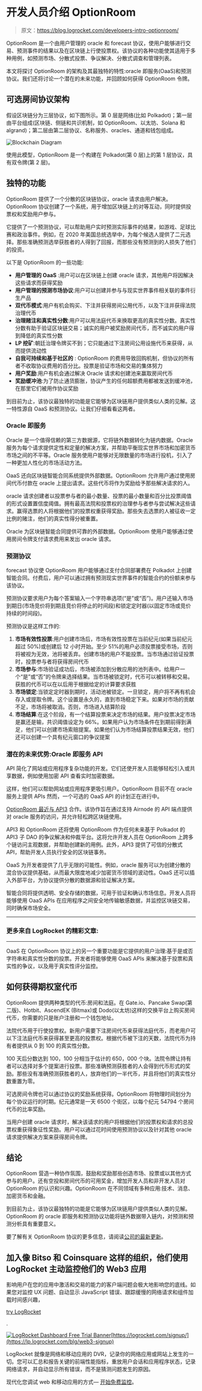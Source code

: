 # 开发人员介绍 OptionRoom 

> 原文：<https://blog.logrocket.com/developers-intro-optionroom/>

OptionRoom 是一个由用户管理的 oracle 和 forecast 协议，使用户能够进行交易、预测事件的结果以及在区块链上行使投票权。该协议的各种功能使其适用于多种用例，如预测市场、分散式投票、争议解决、分散式调查和管理列表。

本文将探讨 OptionRoom 的架构及其最独特的特性:oracle 即服务(OaaS)和预测协议。我们还将讨论一个潜在的未来功能，并回顾如何获得 OptionRoom 令牌。

## 可选房间协议架构

假设区块链分为三层协议，如下图所示。第 0 层是网络(比如 Polkadot)；第一层由平台组成(区块链、侧链和共识机制，如 OptionRoom、以太坊、Solana 和 algrand)；第二层由第二层协议、名称服务、oracles、通道和钱包组成。

![Blockchain Diagram](img/565404cdd00b65cdafdb067647f6d97f.png)

使用此模型，OptionRoom 是一个构建在 Polkadot(第 0 层)上的第 1 层协议，具有双令牌(第 2 层)。

## 独特的功能

OptionRoom 提供了一个分散的区块链协议，oracle 请求由用户解决。OptionRoom 协议创建了一个系统，用于增加区块链上的对等互动，同时提供投票权和奖励用户参与。

它提供了一个预测协议，可以帮助用户实时预测实际事件的结果，如游戏、足球比赛和政治事件。例如，在 2020 年美国总统选举中，为每个候选人提供了二元选择。那些准确预测选举获胜者的人得到了回报，而那些没有预测到的人损失了他们的投资。

以下是 OptionRoom 的一些功能:

*   **用户管理的 OaaS** :用户可以在区块链上创建 oracle 请求，其他用户将因解决这些请求而获得奖励
*   **用户管理的预测市场协议**:用户可以创建并参与与现实世界事件相关联的事件衍生产品
*   **双代币模式**:用户有机会购买、下注并获得房间公用代币，以及下注并获得法院治理代币
*   **治理赌注和真实性分数**:用户可以用法庭代币来换取更高的真实性分数。真实性分数有助于验证区块链交易；诚实的用户被奖励房间代币，而不诚实的用户得到降低的真实性分数
*   **LP 挖矿**:朝廷治理令牌买不到；它只能通过下注房间公用设施代币来获得，从而提供流动性
*   **自我可持续和基于社区的** : OptionRoom 的费用导致回购机制，但协议的所有者不收取协议费用的百分比。投票是验证市场和交易的集体努力
*   **用户奖励**:用户有机会通过解决 Oracle 请求和创建池来赢取房间代币
*   **奖励缓冲池**:为了防止通货膨胀，协议产生的任何超额费用都被发送到缓冲池，在那里它们被用作协议奖励

到目前为止，该协议最独特的功能是它能够为区块链用户提供类似人类的见解。这一特性源自 OaaS 和预测协议。让我们仔细看看这两者。

### Oracle 即服务

Oracle 是一个值得信赖的第三方数据源，它将链外数据转化为链内数据。Oracle 服务为每个请求提供定性和定量的解决方案，并帮助平衡现实世界市场和加密货币市场之间的不平等。Oracle 服务使用户能够对无限数量的市场进行投机，引入了一种更加人性化的市场活动方法。

OaaS 还向区块链智能合同系统提供外部数据。OptionRoom 允许用户通过使用房间代币付款在 oracle 上提出请求。这些代币将作为奖励给予那些解决请求的人。

oracle 请求创建者以投票参与者的最小数量、投票的最小数量和百分比投票阈值的形式设置置信度阈值。拥有最高法院和投票权的治理参与者参与尝试解决这些请求。赢得选票的人将根据他们的投票权重获得奖励。那些失去选票的人被征收一定比例的赌注，他们的真实性得分被重置。

Oracle 为区块链智能合同提供可靠的外部数据。OptionRoom 使用户能够通过使用房间令牌支付请求费用来发出 oracle 请求。

### 预测协议

forecast 协议使 OptionRoom 用户能够通过支付合同部署费在 Polkadot 上创建智能合同。付费后，用户可以通过拥有预测现实世界事件的智能合约的份额来参与该协议。

预测协议要求用户为每个答案输入一个字符串选项(“是”或“否”)。用户还输入市场到期日(市场竞价将到期且竞价将停止的时间段)和锁定定时器(以固定市场或竞价持续的时间段)。

预测协议是这样工作的:

1.  **市场有效性投票**:用户创建市场后，市场有效性投票在当前纪元(如果当前纪元超过 50%)或创建后 12 小时开始。至少 51%的用户必须投票接受市场，否则将被视为无效，池将被丢弃。创建市场的用户不能投票。当市场通过验证投票时，投票参与者将获得房间代币
2.  **市场参与**:市场验证成功后，市场被添加到分散应用的池列表中。给用户一个“是”或“否”的令牌来选择结果。当市场被锁定时，代币可以被转移和交易。获胜的代币可以在以后用于根据给定的计算要求获胜
3.  **市场锁定**:当锁定定时器到期时，活动池被锁定。一旦锁定，用户将不再有机会存入或提取令牌。这个设置是永久的，直到市场稳定下来。如果对市场的贡献不足，市场将被取消。否则，市场进入结算阶段
4.  **市场结算**:在这个阶段，有一个结算投票来决定市场的结果。用户投票决定市场是赢还是输，共识阈值设定为 66%。如果用户认为市场条件在到期前得到满足，他们可以创建市场索赔提案。如果他们认为市场结算投票结果无效，他们还可以创建一个具有纪元窗口的争议提案

### 潜在的未来优势:Oracle 即服务 API

API 简化了网站或应用程序复杂功能的开发。它们还使开发人员能够轻松引入或共享数据，例如使用加密 API 查看实时加密数据。

这样，他们可以帮助网站或应用程序更吸引用户。OptionRoom 目前不在 oracle 服务上提供 APIs 然而，一个可选的 OaaS API 的计划正在进行中。

[OptionRoom 最近与 API3](https://www.google.com/amp/s/www.namecoinnews.com/api3-and-optionroom-announce-partnership/amp/) 合作。该协作旨在通过支持 Airnode 的 API 端点提供对 oracle 服务的访问，并允许轻松跨区块链使用。

API3 和 OptionRoom 还将使用 OptionRoom 作为任何未来基于 Polkadot 的 API3 子 DAO 的争议解决和仲裁平台。这将允许开发人员在 OptionRoom 上跨多个链访问主观数据，并帮助创建新的用例。此外，API3 提供了可信的分散式 API，帮助开发人员执行安全的区块链事务。

OaaS 为开发者提供了几乎无限的可能性。例如，oracle 服务可以为创建分散的混合协议提供基础，从而最大限度地减少加密货币领域的波动性。OaaS 还可以插入外部平台，为协议提供分散的数据源和验证解决方案。

智能合同将提供透明、安全存储的数据，可用于验证和确认市场信息。开发人员将能够使用 OaaS APIs 在应用程序之间安全地传输敏感数据，并监控区块链交易，同时确保市场安全。

* * *

### 更多来自 LogRocket 的精彩文章:

* * *

OaaS 在 OptionRoom 协议上的另一个重要功能是它提供的用户治理:基于是或否字符串和真实性分数的投票。开发者将能够使用 OaaS APIs 来解决基于投票和真实性的争议，以及用于真实性评分监控。

## 如何获得期权室代币

OptionRoom 提供两种类型的代币:房间和法庭。在 Gate.io、Pancake Swap(第二版)、Hotbit、AscendEK (Bitmax)或 Dodo(以太坊)这样的交换平台上购买房间代币，你需要的只是账户注册和一个钱包地址。

法院代币用于行使投票权。新用户需要下注房间代币来获得法庭代币，而老用户可以下注法庭代币来获得甚至更高的投票权。根据代币被下注的天数，法院代币为持有者提供从 0 到 100 的真实性分数。

100 天后分数达到 100，100 分相当于估计的 650，000 个块。法院令牌让持有者可以选择对多个提案进行投票。那些准确预测获胜者的人会得到代币形式的奖励。那些没有准确预测获胜者的人，放弃他们的一半代币，并且将他们的真实性分数重置为零。

可选房间令牌也可以通过协议的奖励系统获得。OptionRoom 将物理时间划分为每个协议运行的时期。纪元通常是一天 6500 个街区，以每个纪元 54794 个房间代币的比率奖励。

当用户创建 oracle 请求时，解决该请求的用户将根据他们的投票权和请求的总投票权重获得象征性奖励。用户可以通过花时间使用预测协议以及针对其他 oracle 请求提供解决方案来获得房间令牌。

## 结论

OptionRoom 营造一种协作氛围，鼓励和奖励那些创造市场、投票或以其他方式参与的用户。还有空投和房间代币的可用奖金，增加开发人员和非开发人员对 OptionRoom 的认识和兴趣。OptionRoom 在不同领域有多种应用:技术、消息、加密货币和金融。

到目前为止，该协议最独特的功能是它能够为区块链用户提供类似人类的见解。OptionRoom 的 oracle 即服务和预测协议功能将链外数据带入链内，对预测和预测分析具有重要意义。

要了解有关 OptionRoom 协议的更多信息，请阅读[公司的最新更新](https://optionroom.medium.com)。

## 加入像 Bitso 和 Coinsquare 这样的组织，他们使用 LogRocket 主动监控他们的 Web3 应用

影响用户在您的应用中激活和交易的能力的客户端问题会极大地影响您的底线。如果您对监控 UX 问题、自动显示 JavaScript 错误、跟踪缓慢的网络请求和组件加载时间感兴趣，

[try LogRocket](https://lp.logrocket.com/blg/web3-signup)

.

[![LogRocket Dashboard Free Trial Banner](img/dacb06c713aec161ffeaffae5bd048cd.png)](https://lp.logrocket.com/blg/web3-signup)[https://logrocket.com/signup/](https://lp.logrocket.com/blg/web3-signup)

LogRocket 就像是网络和移动应用的 DVR，记录你的网络应用或网站上发生的一切。您可以汇总和报告关键的前端性能指标，重放用户会话和应用程序状态，记录网络请求，并自动显示所有错误，而不是猜测问题发生的原因。

现代化您调试 web 和移动应用的方式— [开始免费监控](https://lp.logrocket.com/blg/web3-signup)。